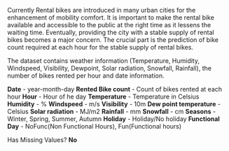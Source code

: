Currently Rental bikes are introduced in many urban cities for the enhancement of mobility comfort. It is important to make the rental bike available and accessible to the public at the right time as it lessens the waiting time. Eventually, providing the city with a stable supply of rental bikes becomes a major concern. The crucial part is the prediction of bike count required at each hour for the stable supply of rental bikes. 

The dataset contains weather information (Temperature, Humidity, Windspeed, Visibility, Dewpoint, Solar radiation, Snowfall, Rainfall), the number of bikes rented per hour and date information. 

**Date** - year-month-day
**Rented Bike count** - Count of bikes rented at each hour
**Hour** - Hour of he day
**Temperature** - Temperature in Celsius
**Humidity** - %
**Windspeed** - m/s
**Visibility** - 10m
**Dew point temperature** - Celsius 
**Solar radiation** - MJ/m2
**Rainfall** - mm
**Snowfall** - cm
**Seasons** - Winter, Spring, Summer, Autumn
**Holiday** - Holiday/No holiday
**Functional Day** - NoFunc(Non Functional Hours), Fun(Functional hours)

Has Missing Values? **No**
